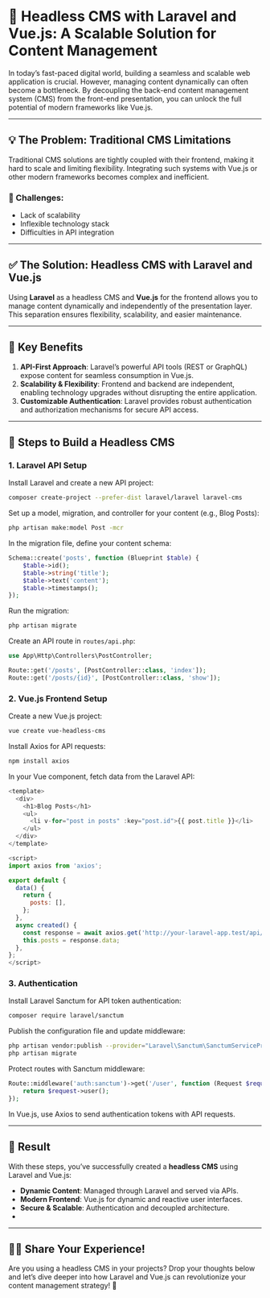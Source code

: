 
# 🚀 Headless CMS with Laravel and Vue.js: A Scalable Solution for Content Management

In today’s fast-paced digital world, building a seamless and scalable web application is crucial. However, managing content dynamically can often become a bottleneck. By decoupling the back-end content management system (CMS) from the front-end presentation, you can unlock the full potential of modern frameworks like Vue.js.

---

## 💡 The Problem: Traditional CMS Limitations

Traditional CMS solutions are tightly coupled with their frontend, making it hard to scale and limiting flexibility. Integrating such systems with Vue.js or other modern frameworks becomes complex and inefficient.

### 🚧 Challenges:
- Lack of scalability
- Inflexible technology stack
- Difficulties in API integration

---

## ✅ The Solution: Headless CMS with Laravel and Vue.js

Using **Laravel** as a headless CMS and **Vue.js** for the frontend allows you to manage content dynamically and independently of the presentation layer. This separation ensures flexibility, scalability, and easier maintenance.

---

## 🔑 Key Benefits

1. **API-First Approach**: Laravel’s powerful API tools (REST or GraphQL) expose content for seamless consumption in Vue.js.
2. **Scalability & Flexibility**: Frontend and backend are independent, enabling technology upgrades without disrupting the entire application.
3. **Customizable Authentication**: Laravel provides robust authentication and authorization mechanisms for secure API access.

---

## 📌 Steps to Build a Headless CMS

### 1. Laravel API Setup

Install Laravel and create a new API project:

```bash
composer create-project --prefer-dist laravel/laravel laravel-cms
```

Set up a model, migration, and controller for your content (e.g., Blog Posts):

```bash
php artisan make:model Post -mcr
```

In the migration file, define your content schema:

```php
Schema::create('posts', function (Blueprint $table) {
    $table->id();
    $table->string('title');
    $table->text('content');
    $table->timestamps();
});
```

Run the migration:

```bash
php artisan migrate
```

Create an API route in `routes/api.php`:

```php
use App\Http\Controllers\PostController;

Route::get('/posts', [PostController::class, 'index']);
Route::get('/posts/{id}', [PostController::class, 'show']);
```

### 2. Vue.js Frontend Setup

Create a new Vue.js project:

```bash
vue create vue-headless-cms
```

Install Axios for API requests:

```bash
npm install axios
```

In your Vue component, fetch data from the Laravel API:

```javascript
<template>
  <div>
    <h1>Blog Posts</h1>
    <ul>
      <li v-for="post in posts" :key="post.id">{{ post.title }}</li>
    </ul>
  </div>
</template>

<script>
import axios from 'axios';

export default {
  data() {
    return {
      posts: [],
    };
  },
  async created() {
    const response = await axios.get('http://your-laravel-app.test/api/posts');
    this.posts = response.data;
  },
};
</script>
```

### 3. Authentication

Install Laravel Sanctum for API token authentication:

```bash
composer require laravel/sanctum
```

Publish the configuration file and update middleware:

```bash
php artisan vendor:publish --provider="Laravel\Sanctum\SanctumServiceProvider"
php artisan migrate
```

Protect routes with Sanctum middleware:

```php
Route::middleware('auth:sanctum')->get('/user', function (Request $request) {
    return $request->user();
});
```

In Vue.js, use Axios to send authentication tokens with API requests.

---

## 🎉 Result

With these steps, you’ve successfully created a **headless CMS** using Laravel and Vue.js:

- **Dynamic Content**: Managed through Laravel and served via APIs.
- **Modern Frontend**: Vue.js for dynamic and reactive user interfaces.
- **Secure & Scalable**: Authentication and decoupled architecture.
- 
---

## 🙋‍♂️ Share Your Experience!

Are you using a headless CMS in your projects? Drop your thoughts below and let’s dive deeper into how Laravel and Vue.js can revolutionize your content management strategy! 🚀
